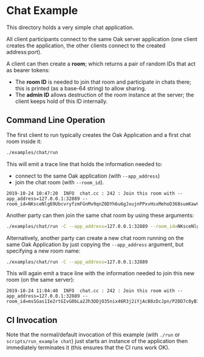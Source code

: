 # Chat Example

This directory holds a very simple chat application.

All client participants connect to the same Oak server application (one client
creates the application, the other clients connect to the created address:port).

A client can then create a **room**; which returns a pair of random IDs that act
as bearer tokens:

- The **room ID** is needed to join that room and participate in chats there;
  this is printed (as a base-64 string) to allow sharing.
- The **admin ID** allows destruction of the room instance at the server; the
  client keeps hold of this ID internally.

## Command Line Operation

The first client to run typically creates the Oak Application and a first chat
room inside it:

```bash
./examples/chat/run
```

This will emit a trace line that holds the information needed to:

- connect to the same Oak application (with `--app_address`)
- join the chat room (with `--room_id`).

```log
2019-10-24 10:47:20  INFO  chat.cc : 242 : Join this room with --app_address=127.0.0.1:32889 --room_id=NKsceNlg69UbcvryfzmFGnMv9qnZ0DYh6u6gJxujnPPxvHsxMehoD368sumKawVaq9WaSkzrcStoNYLvVNdzhA==
```

Another party can then join the same chat room by using these arguments:

```bash
./examples/chat/run -C --app_address=127.0.0.1:32889 --room_id=NKsceNlg69UbcvryfzmFGnMv9qnZ0DYh6u6gJxujnPPxvHsxMehoD368sumKawVaq9WaSkzrcStoNYLvVNdzhA==
```

Alternatively, another party can create a new chat room running on the same Oak
Application by just copying the `--app_address` argument, but specifying a new
room name:

```bash
./examples/chat/run -C --app_address=127.0.0.1:32889
```

This will again emit a trace line with the information needed to join this new
room (on the same server):

```log
2019-10-24 11:04:40  INFO  chat.cc : 242 : Join this room with --app_address=127.0.0.1:32889 --room_id=msSGas1Ie2rtGIvG0bLa2Jh3ODjO35nix46R3j2iYjAcB8zDcJpn/P2DD7c0yB1NMmfoipBSAePJzlXjknm8gg==
```

## CI Invocation

Note that the normal/default invocation of this example (with `./run` or
`scripts/run_example chat`) just starts an instance of the application then
immediately terminates it (this ensures that the CI runs work OK).
